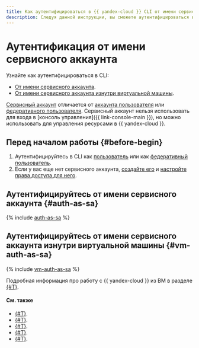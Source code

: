 ```yaml
---
title: Как аутентифицироваться в {{ yandex-cloud }} CLI от имени сервисного аккаунта
description: Следуя данной инструкции, вы сможете аутентифицироваться в CLI от имени сервисного аккаунта.
---
```


# Аутентификация от имени сервисного аккаунта

Узнайте как аутентифицироваться в CLI:
- [От имени сервисного аккаунта](#auth-as-sa).
- [От имени сервисного аккаунта изнутри виртуальной машины](#vm-auth-as-sa).

[Сервисный аккаунт](../../../iam/concepts/users/service-accounts.md) отличается от [аккаунта пользователя](../../../iam/concepts/users/accounts.md#passport) или [федеративного пользователя](../../../iam/concepts/federations.md). Сервисный аккаунт нельзя использовать для входа в [консоль управления]({{ link-console-main }}), но можно использовать для управления ресурсами в {{ yandex-cloud }}.

## Перед началом работы {#before-begin}

1. Аутентифицируйтесь в CLI как [пользователь](user.md) или как [федеративный пользователь](federated-user.md).
1. Если у вас еще нет сервисного аккаунта, [создайте его](../../../iam/operations/sa/create.md) и [настройте права доступа для него](../../../iam/operations/sa/assign-role-for-sa.md).

## Аутентифицируйтесь от имени сервисного аккаунта {#auth-as-sa}

{% include [auth-as-sa](../../../_includes/cli/auth-as-sa.md) %}


## Аутентифицируйтесь от имени сервисного аккаунта изнутри виртуальной машины {#vm-auth-as-sa}

{% include [vm-auth-as-sa](../../../_includes/cli/vm-auth-as-sa.md) %}


Подробная информация про работу с {{ yandex-cloud }} из ВМ в разделе [{#T}](../../../compute/operations/vm-connect/auth-inside-vm.md).


#### См. также

- [{#T}](../../concepts/index.md#manage-properties).
- [{#T}](../profile/profile-create.md).
- [{#T}](../profile/profile-activate.md).
- [{#T}](../profile/manage-properties.md).
- [{#T}](../../../compute/operations/vm-connect/auth-inside-vm.md).

